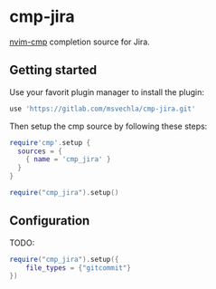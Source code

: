 # cmp-jira

[nvim-cmp](https://github.com/hrsh7th/nvim-cmp) completion source for Jira.

## Getting started

Use your favorit plugin manager to install the plugin:

```lua
use 'https://gitlab.com/msvechla/cmp-jira.git'
```

Then setup the cmp source by following these steps:

```lua
require'cmp'.setup {
  sources = {
    { name = 'cmp_jira' }
  }
}

require("cmp_jira").setup()
```

## Configuration

TODO:

```lua
require("cmp_jira").setup({
    file_types = {"gitcommit"}
})
```
